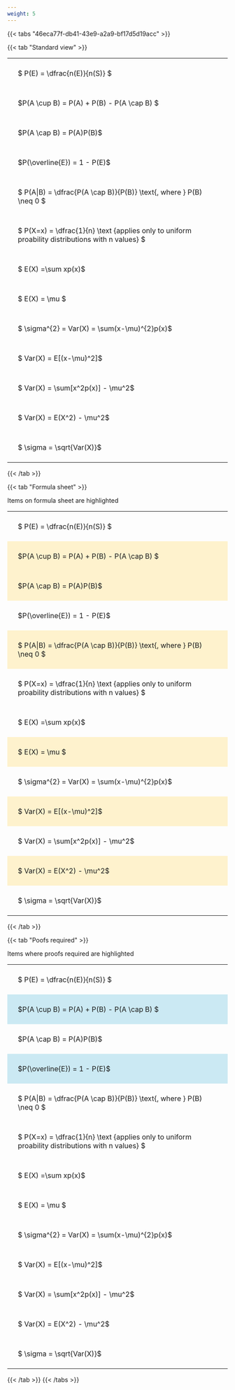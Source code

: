 ```yaml
---
weight: 5
---
```


{{< tabs "46eca77f-db41-43e9-a2a9-bf17d5d19acc" >}}

{{< tab "Standard view" >}}

<style type="text/css">
#T_6de4d th.col_heading {
  text-align: left;
  font-size: 1em;
}
#T_6de4d td {
  text-align: left;
  font-size: 1em;
  padding: 1.5em;
}
</style>
<table id="T_6de4d">
  <thead>
  </thead>
  <tbody>
    <tr>
      <td id="T_6de4d_row0_col0" class="data row0 col0" >$ P(E) = \dfrac{n(E)}{n(S)} $</td>
    </tr>
    <tr>
      <td id="T_6de4d_row1_col0" class="data row1 col0" >$P(A \cup B) = P(A) + P(B) - P(A \cap B) $</td>
    </tr>
    <tr>
      <td id="T_6de4d_row2_col0" class="data row2 col0" >$P(A \cap B)  = P(A)P(B)$</td>
    </tr>
    <tr>
      <td id="T_6de4d_row3_col0" class="data row3 col0" >$P(\overline{E}) = 1 - P(E)$</td>
    </tr>
    <tr>
      <td id="T_6de4d_row4_col0" class="data row4 col0" >$ P(A|B) = \dfrac{P(A \cap B)}{P(B)} \text{, where } P(B) \neq 0 $</td>
    </tr>
    <tr>
      <td id="T_6de4d_row5_col0" class="data row5 col0" >$ P(X=x) =  \dfrac{1}{n} 
\text {applies only to uniform proability distributions with n values} $</td>
    </tr>
    <tr>
      <td id="T_6de4d_row6_col0" class="data row6 col0" >$ E(X) =\sum xp(x)$</td>
    </tr>
    <tr>
      <td id="T_6de4d_row7_col0" class="data row7 col0" >$ E(X) = \mu $</td>
    </tr>
    <tr>
      <td id="T_6de4d_row8_col0" class="data row8 col0" >$ \sigma^{2} = Var(X) = \sum(x-\mu)^{2}p(x)$</td>
    </tr>
    <tr>
      <td id="T_6de4d_row9_col0" class="data row9 col0" >$ Var(X) = E[(x-\mu)^2]$</td>
    </tr>
    <tr>
      <td id="T_6de4d_row10_col0" class="data row10 col0" >$ Var(X) = \sum[x^2p(x)] - \mu^2$</td>
    </tr>
    <tr>
      <td id="T_6de4d_row11_col0" class="data row11 col0" >$ Var(X) = E(X^2) - \mu^2$</td>
    </tr>
    <tr>
      <td id="T_6de4d_row12_col0" class="data row12 col0" >$ \sigma = \sqrt{Var(X)}$</td>
    </tr>
  </tbody>
</table>
{{< /tab >}}

{{< tab "Formula sheet" >}}

Items on formula sheet are highlighted 
<br>
<style type="text/css">
#T_704f4 th.col_heading {
  text-align: left;
  font-size: 1em;
}
#T_704f4 td {
  text-align: left;
  font-size: 1em;
  padding: 1.5em;
}
#T_704f4_row0_col0, #T_704f4_row3_col0, #T_704f4_row5_col0, #T_704f4_row6_col0, #T_704f4_row8_col0, #T_704f4_row10_col0, #T_704f4_row12_col0 {
  background-color: rgba(0,0,0,0);
}
#T_704f4_row1_col0, #T_704f4_row2_col0, #T_704f4_row4_col0, #T_704f4_row7_col0, #T_704f4_row9_col0, #T_704f4_row11_col0 {
  background-color: rgba(255,194,10, 0.2);
}
</style>
<table id="T_704f4">
  <thead>
  </thead>
  <tbody>
    <tr>
      <td id="T_704f4_row0_col0" class="data row0 col0" >$ P(E) = \dfrac{n(E)}{n(S)} $</td>
    </tr>
    <tr>
      <td id="T_704f4_row1_col0" class="data row1 col0" >$P(A \cup B) = P(A) + P(B) - P(A \cap B) $</td>
    </tr>
    <tr>
      <td id="T_704f4_row2_col0" class="data row2 col0" >$P(A \cap B)  = P(A)P(B)$</td>
    </tr>
    <tr>
      <td id="T_704f4_row3_col0" class="data row3 col0" >$P(\overline{E}) = 1 - P(E)$</td>
    </tr>
    <tr>
      <td id="T_704f4_row4_col0" class="data row4 col0" >$ P(A|B) = \dfrac{P(A \cap B)}{P(B)} \text{, where } P(B) \neq 0 $</td>
    </tr>
    <tr>
      <td id="T_704f4_row5_col0" class="data row5 col0" >$ P(X=x) =  \dfrac{1}{n} 
\text {applies only to uniform proability distributions with n values} $</td>
    </tr>
    <tr>
      <td id="T_704f4_row6_col0" class="data row6 col0" >$ E(X) =\sum xp(x)$</td>
    </tr>
    <tr>
      <td id="T_704f4_row7_col0" class="data row7 col0" >$ E(X) = \mu $</td>
    </tr>
    <tr>
      <td id="T_704f4_row8_col0" class="data row8 col0" >$ \sigma^{2} = Var(X) = \sum(x-\mu)^{2}p(x)$</td>
    </tr>
    <tr>
      <td id="T_704f4_row9_col0" class="data row9 col0" >$ Var(X) = E[(x-\mu)^2]$</td>
    </tr>
    <tr>
      <td id="T_704f4_row10_col0" class="data row10 col0" >$ Var(X) = \sum[x^2p(x)] - \mu^2$</td>
    </tr>
    <tr>
      <td id="T_704f4_row11_col0" class="data row11 col0" >$ Var(X) = E(X^2) - \mu^2$</td>
    </tr>
    <tr>
      <td id="T_704f4_row12_col0" class="data row12 col0" >$ \sigma = \sqrt{Var(X)}$</td>
    </tr>
  </tbody>
</table>
{{< /tab >}}

{{< tab "Poofs required" >}}

Items where proofs required are highlighted 
<br>
<style type="text/css">
#T_f8bad th.col_heading {
  text-align: left;
  font-size: 1em;
}
#T_f8bad td {
  text-align: left;
  font-size: 1em;
  padding: 1.5em;
}
#T_f8bad_row0_col0, #T_f8bad_row2_col0, #T_f8bad_row4_col0, #T_f8bad_row5_col0, #T_f8bad_row6_col0, #T_f8bad_row7_col0, #T_f8bad_row8_col0, #T_f8bad_row9_col0, #T_f8bad_row10_col0, #T_f8bad_row11_col0, #T_f8bad_row12_col0 {
  background-color: rgba(0,0,0,0);
}
#T_f8bad_row1_col0, #T_f8bad_row3_col0 {
  background-color: rgba(0,150,200, 0.2);
}
</style>
<table id="T_f8bad">
  <thead>
  </thead>
  <tbody>
    <tr>
      <td id="T_f8bad_row0_col0" class="data row0 col0" >$ P(E) = \dfrac{n(E)}{n(S)} $</td>
    </tr>
    <tr>
      <td id="T_f8bad_row1_col0" class="data row1 col0" >$P(A \cup B) = P(A) + P(B) - P(A \cap B) $</td>
    </tr>
    <tr>
      <td id="T_f8bad_row2_col0" class="data row2 col0" >$P(A \cap B)  = P(A)P(B)$</td>
    </tr>
    <tr>
      <td id="T_f8bad_row3_col0" class="data row3 col0" >$P(\overline{E}) = 1 - P(E)$</td>
    </tr>
    <tr>
      <td id="T_f8bad_row4_col0" class="data row4 col0" >$ P(A|B) = \dfrac{P(A \cap B)}{P(B)} \text{, where } P(B) \neq 0 $</td>
    </tr>
    <tr>
      <td id="T_f8bad_row5_col0" class="data row5 col0" >$ P(X=x) =  \dfrac{1}{n} 
\text {applies only to uniform proability distributions with n values} $</td>
    </tr>
    <tr>
      <td id="T_f8bad_row6_col0" class="data row6 col0" >$ E(X) =\sum xp(x)$</td>
    </tr>
    <tr>
      <td id="T_f8bad_row7_col0" class="data row7 col0" >$ E(X) = \mu $</td>
    </tr>
    <tr>
      <td id="T_f8bad_row8_col0" class="data row8 col0" >$ \sigma^{2} = Var(X) = \sum(x-\mu)^{2}p(x)$</td>
    </tr>
    <tr>
      <td id="T_f8bad_row9_col0" class="data row9 col0" >$ Var(X) = E[(x-\mu)^2]$</td>
    </tr>
    <tr>
      <td id="T_f8bad_row10_col0" class="data row10 col0" >$ Var(X) = \sum[x^2p(x)] - \mu^2$</td>
    </tr>
    <tr>
      <td id="T_f8bad_row11_col0" class="data row11 col0" >$ Var(X) = E(X^2) - \mu^2$</td>
    </tr>
    <tr>
      <td id="T_f8bad_row12_col0" class="data row12 col0" >$ \sigma = \sqrt{Var(X)}$</td>
    </tr>
  </tbody>
</table>
{{< /tab >}}
{{< /tabs >}}